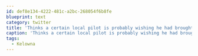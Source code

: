 ```yaml
---
id: def8e134-4222-481c-a2bc-268054f6b8fe
blueprint: text
category: twitter
title: 'Thinks a certain local pilot is probably wishing he had brought a jerry can along on his training flight today #Kelowna'
caption: 'Thinks a certain local pilot is probably wishing he had brought a jerry can along on his training flight today <span class="hashtag hashtag_local">#<a href="http://tweettemp.darylchymko.ca/?tag=kelowna">Kelowna</a>'
tags:
  - Kelowna
---
```

